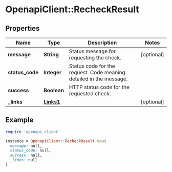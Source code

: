 # OpenapiClient::RecheckResult

## Properties

| Name | Type | Description | Notes |
| ---- | ---- | ----------- | ----- |
| **message** | **String** | Status message for requesting the check. | [optional] |
| **status_code** | **Integer** | Status code for the request. Code meaning detailed in the message. |  |
| **success** | **Boolean** | HTTP status code for the requested check. |  |
| **_links** | [**Links1**](Links1.md) |  | [optional] |

## Example

```ruby
require 'openapi_client'

instance = OpenapiClient::RecheckResult.new(
  message: null,
  status_code: null,
  success: null,
  _links: null
)
```

